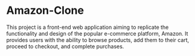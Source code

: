 # Amazon-Clone
This project is a front-end web application aiming to replicate the functionality and design of the popular e-commerce platform, Amazon. It provides users with the ability to browse products, add them to their cart, proceed to checkout, and complete purchases.
